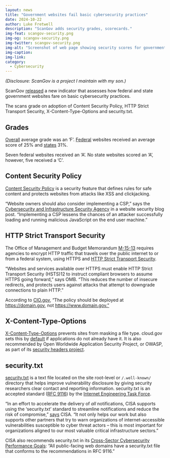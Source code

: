 ```yaml
---
layout: news
title: "Government websites fail basic cybersecurity practices"
date: 2024-10-22
author: Luke Fretwell
description: "ScanGov adds security grades, scorecards."
img-feat: scangov-security.png
img-og: scangov-security.png
img-twitter: scangov-security.png
img-alt: "Screenshot of web page showing security scores for government websites"
img-caption: 
img-link: 
category:
  - Cybersecurity
---
```


*(Disclosure: ScanGov is a project I maintain with my son.)*


ScanGov [released](https://docs.scangov.org/blog/new-gov-website-security-grades-scores) a new indicator that assesses how federal and state government websites fare on basic cybersecurity practices.

The scans grade on adoption of Content Security Policy, HTTP Strict Transport Security, X-Content-Type-Options and security.txt.


## Grades

[Overall](https://scangov.org/?field=security&level=1) average grade was an ‘F’. [Federal](https://scangov.org/?field=security&level=2) websites received an average score of 25% and [states](https://scangov.org/?field=security&level=3) 31%.

Seven federal websites received an ‘A’. No state websites scored an ‘A’, however, five received a ‘C’.


## Content Security Policy

[Content Security Policy](https://docs.scangov.org/content-security-policy) is a security feature that defines rules for safe content and protects websites from attacks like XSS and clickjacking.

“Website owners should also consider implementing a CSP,” says the [Cybersecurity and Infrastructure Security Agency](https://www.cisa.gov/news-events/news/website-security#:~:text=Implement%20a%20Content%20Security%20Policy) in a website security blog post. “Implementing a CSP lessens the chances of an attacker successfully loading and running malicious JavaScript on the end user machine.”


## HTTP Strict Transport Security

The Office of Management and Budget Memorandum [M-15-13](https://www.whitehouse.gov/wp-content/uploads/legacy_drupal_files/omb/memoranda/2015/m-15-13.pdf) requires agencies to encrypt HTTP traffic that travels over the public internet to or from a federal system, using HTTPS and [HTTP Strict Transport Security](https://docs.scangov.org/https-hsts).

“Websites and services available over HTTPS must enable HTTP Strict Transport Security (HSTS)12 to instruct compliant browsers to assume HTTPS going forward,” says OMB. “This reduces the number of insecure redirects, and protects users against attacks that attempt to downgrade connections to plain HTTP.”

According to [CIO.gov](https://https.cio.gov/hsts/), “The policy should be deployed at https://domain.gov, not https://www.domain.gov.”


## X-Content-Type-Options

[X-Content-Type-Options](https://docs.scangov.org/x-content-type-options) prevents sites from masking a file type. cloud.gov sets this by [default](https://cloud.gov/docs/management/headers/) if applications do not already have it. It is also recommended by Open Worldwide Application Security Project, or OWASP, as part of its [security headers project](https://owasp.org/www-project-secure-headers/#div-headers).


## security.txt

[security.txt](https://docs.scangov.org/security-txt) is a text file located on the site root-level or `/.well-known/` directory that helps improve vulnerability disclosure by giving security researchers clear contact and reporting information. security.txt is an accepted standard ([RFC 9116](https://www.rfc-editor.org/rfc/rfc9116)) by the [Internet Engineering Task Force](https://www.ietf.org/).

“In an effort to accelerate the delivery of *all* notifications, CISA supports using the ‘security.txt’ standard to streamline notifications and reduce the risk of compromise,” [says](https://www.cisa.gov/news-events/news/securitytxt-simple-file-big-value) CISA. “It not only helps our work but also supports other partners that try to warn organizations of internet-accessible vulnerabilities susceptible to cyber threat actors – this is most important for organizations aligned to our most valuable critical infrastructure sectors.”

CISA also recommends security.txt in its [Cross-Sector Cybersecurity Performance Goals](https://www.cisa.gov/cross-sector-cybersecurity-performance-goals): “All public-facing web domains have a security.txt file that conforms to the recommendations in RFC 9116.”
